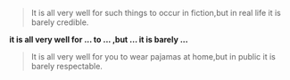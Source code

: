>It is all very well for such things to occur in fiction,but in real life it is barely credible.
 
**it is all very well for ... to ... ,but ... it is barely ...**
>It is all very well for you to wear pajamas at home,but in public it is barely respectable.